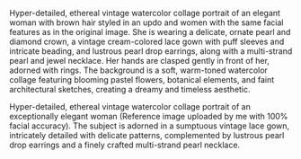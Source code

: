Hyper-detailed, ethereal vintage watercolor collage portrait of an elegant woman with brown hair styled in an updo and women with the same facial features as in the original image. 
She is wearing a delicate, ornate pearl and diamond crown, a vintage cream-colored lace gown with puff sleeves and intricate beading, and lustrous pearl drop earrings, along with a multi-strand pearl and jewel necklace. Her hands are clasped gently in front of her, adorned with rings. The background is a soft, warm-toned watercolor collage featuring blooming pastel flowers, 
botanical elements, and faint architectural sketches, creating a dreamy and timeless aesthetic.

Hyper-detailed, ethereal vintage watercolor collage portrait of an exceptionally elegant woman (Reference image uploaded by me with 100% facial accuracy). The subject is adorned in a sumptuous vintage lace gown, intricately detailed with delicate patterns, complemented by lustrous pearl drop earrings and a finely crafted multi-strand pearl necklace.
